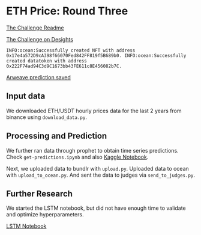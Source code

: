 # ETH Price: Round Three

[The Challenge Readme](https://github.com/oceanprotocol/predict-eth/blob/main/challenges/main3.md)

[The Challenge on Desights](https://desights.ai/g/challenge/1)

`INFO:ocean:Successfully created NFT with address 0x17e4a572D9cA398f66070Fed842FF819f5B689b0.
INFO:ocean:Successfully created datatoken with address 0x222F74ad94C3d9C1673bb43FE611c8E456082b7C.`

[Arweave prediction saved](https://arweave.net/WFpfNY0gXVxkTCT9aBTqgVlVWlY0WwpcA17G8sGlVSY)

## Input data

We downloaded ETH/USDT hourly prices data for the last 2 years from binance using `download_data.py`.

## Processing and Prediction

We further ran data through prophet to obtain time series predictions. Check `get-predictions.ipynb` and also [Kaggle Notebook](https://www.kaggle.com/pavfedotov/predict-eth-price).

Next, we uploaded data to bundlr with `upload.py`. Uploaded data to ocean with `upload_to_ocean.py`. And sent the data to judges via `send_to_judges.py`.

## Further Research

We started the LSTM notebook, but did not have enough time to validate and optimize hyperparameters.

[LSTM Notebook](https://www.kaggle.com/code/pavfedotov/ethereum-price-prediction)
